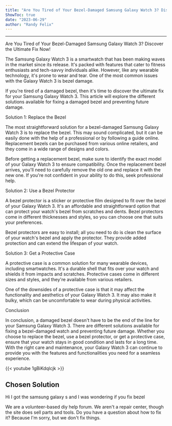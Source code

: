 ```yaml
---
title: "Are You Tired of Your Bezel-Damaged Samsung Galaxy Watch 3? Discover the Ultimate Fix Now!"
ShowToc: true 
date: "2023-06-29"
author: "Randy Felix"
---
```

*****
Are You Tired of Your Bezel-Damaged Samsung Galaxy Watch 3? Discover the Ultimate Fix Now!

The Samsung Galaxy Watch 3 is a smartwatch that has been making waves in the market since its release. It's packed with features that cater to fitness enthusiasts and tech-savvy individuals alike. However, like any wearable technology, it's prone to wear and tear. One of the most common issues with the Galaxy Watch 3 is bezel damage.

If you're tired of a damaged bezel, then it's time to discover the ultimate fix for your Samsung Galaxy Watch 3. This article will explore the different solutions available for fixing a damaged bezel and preventing future damage.

Solution 1: Replace the Bezel

The most straightforward solution for a bezel-damaged Samsung Galaxy Watch 3 is to replace the bezel. This may sound complicated, but it can be easily done with the help of a professional or by following a guide online. Replacement bezels can be purchased from various online retailers, and they come in a wide range of designs and colors.

Before getting a replacement bezel, make sure to identify the exact model of your Galaxy Watch 3 to ensure compatibility. Once the replacement bezel arrives, you'll need to carefully remove the old one and replace it with the new one. If you're not confident in your ability to do this, seek professional help.

Solution 2: Use a Bezel Protector

A bezel protector is a sticker or protective film designed to fit over the bezel of your Galaxy Watch 3. It's an affordable and straightforward option that can protect your watch's bezel from scratches and dents. Bezel protectors come in different thicknesses and styles, so you can choose one that suits your preferences.

Bezel protectors are easy to install; all you need to do is clean the surface of your watch's bezel and apply the protector. They provide added protection and can extend the lifespan of your watch.

Solution 3: Get a Protective Case

A protective case is a common solution for many wearable devices, including smartwatches. It's a durable shell that fits over your watch and shields it from impacts and scratches. Protective cases come in different sizes and styles, and they're available from various retailers.

One of the downsides of a protective case is that it may affect the functionality and aesthetics of your Galaxy Watch 3. It may also make it bulky, which can be uncomfortable to wear during physical activities.

Conclusion

In conclusion, a damaged bezel doesn't have to be the end of the line for your Samsung Galaxy Watch 3. There are different solutions available for fixing a bezel-damaged watch and preventing future damage. Whether you choose to replace the bezel, use a bezel protector, or get a protective case, ensure that your watch stays in good condition and lasts for a long time. With the right care and maintenance, your Galaxy Watch 3 can continue to provide you with the features and functionalities you need for a seamless experience.

{{< youtube 1gBiKdqlcjk >}} 



## Chosen Solution
 Hi I got the samsung galaxy s and I was wondering if you fix bezel

 We are a volunteer-based diy help forum. We aren't a repair center, though the site does sell parts and tools. Do you have a question about how to fix it? Because I'm sorry, but we don't fix things.





